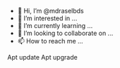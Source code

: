- 👋 Hi, I’m @mdraselbds
- 👀 I’m interested in ...
- 🌱 I’m currently learning ...
- 💞️ I’m looking to collaborate on ...
- 📫 How to reach me ...

<!---
mdraselbds/mdraselbds is a ✨ special ✨ repository because its `README.md` (this file) appears on your GitHub profile.
You can click the Preview link to take a look at your changes.
--->
Apt update
Apt upgrade

